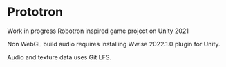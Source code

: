 # Prototron

Work in progress Robotron inspired game project on Unity 2021

Non WebGL build audio requires installing Wwise 2022.1.0 plugin for Unity.

Audio and texture data uses Git LFS.
